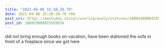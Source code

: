 ```yaml
---
title: "2021-04-06 15:28:20.79"
date: 2021-04-06 15:28:20.79 +00
post_uri: https://mastodon.social/users/gravely/statuses/106019088025593634
post_id: 106019088025593634
---
```

did not bring enough books on vacation, have been stationed the sofa in front of a fireplace since we got here


